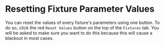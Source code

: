# Resetting Fixture Parameter Values

You can reset the values of every fixture's parameters using one button. To do so, click the red `Reset Values` button on the top of the `Fixtures` tab. You will be asked to make sure you want to do this because this will cause a blackout in most cases.
